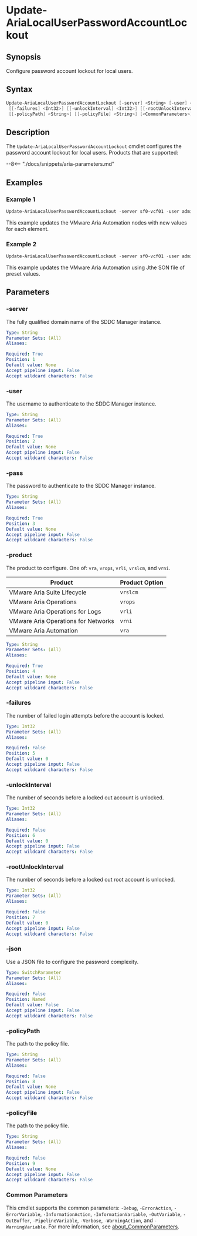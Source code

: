 # Update-AriaLocalUserPasswordAccountLockout

## Synopsis

Configure password account lockout for local users.

## Syntax

```powershell
Update-AriaLocalUserPasswordAccountLockout [-server] <String> [-user] <String> [-pass] <String> [-product] <String>
 [[-failures] <Int32>] [[-unlockInterval] <Int32>] [[-rootUnlockInterval] <Int32>] [-json]
 [[-policyPath] <String>] [[-policyFile] <String>] [<CommonParameters>]
```

## Description

The `Update-AriaLocalUserPasswordAccountLockout` cmdlet configures the password account lockout for local users.
Products that are supported:

--8<-- "./docs/snippets/aria-parameters.md"

## Examples

### Example 1

```powershell
Update-AriaLocalUserPasswordAccountLockout -server sf0-vcf01 -user admin@local -pass VMware1!VMware1 -product vra -failures 5 -unlockInterval 900 -rootUnlockInterval 900
```

This example updates the VMware Aria Automation nodes with new values for each element.

### Example 2

```powershell
Update-AriaLocalUserPasswordAccountLockout -server sf0-vcf01 -user admin@local -pass VMware1!VMware1 -product vra -json -reportPath "F:\" -policyFile "passwordPolicyConfig.json"
```

This example updates the VMware Aria Automation using Jthe SON file of preset values.

## Parameters

### -server

The fully qualified domain name of the SDDC Manager instance.

```yaml
Type: String
Parameter Sets: (All)
Aliases:

Required: True
Position: 1
Default value: None
Accept pipeline input: False
Accept wildcard characters: False
```

### -user

The username to authenticate to the SDDC Manager instance.

```yaml
Type: String
Parameter Sets: (All)
Aliases:

Required: True
Position: 2
Default value: None
Accept pipeline input: False
Accept wildcard characters: False
```

### -pass

The password to authenticate to the SDDC Manager instance.

```yaml
Type: String
Parameter Sets: (All)
Aliases:

Required: True
Position: 3
Default value: None
Accept pipeline input: False
Accept wildcard characters: False
```

### -product

The product to configure. One of: `vra`, `vrops`, `vrli`, `vrslcm`, and `vrni`.

| Product                             | Product Option |
|-------------------------------------|----------------|
| VMware Aria Suite Lifecycle         | `vrslcm`       |
| VMware Aria Operations              | `vrops`        |
| VMware Aria Operations for Logs     | `vrli`         |
| VMware Aria Operations for Networks | `vrni`         |
| VMware Aria Automation              | `vra`          |

```yaml
Type: String
Parameter Sets: (All)
Aliases:

Required: True
Position: 4
Default value: None
Accept pipeline input: False
Accept wildcard characters: False
```

### -failures

The number of failed login attempts before the account is locked.

```yaml
Type: Int32
Parameter Sets: (All)
Aliases:

Required: False
Position: 5
Default value: 0
Accept pipeline input: False
Accept wildcard characters: False
```

### -unlockInterval

The number of seconds before a locked out account is unlocked.

```yaml
Type: Int32
Parameter Sets: (All)
Aliases:

Required: False
Position: 6
Default value: 0
Accept pipeline input: False
Accept wildcard characters: False
```

### -rootUnlockInterval

The number of seconds before a locked out root account is unlocked.

```yaml
Type: Int32
Parameter Sets: (All)
Aliases:

Required: False
Position: 7
Default value: 0
Accept pipeline input: False
Accept wildcard characters: False
```

### -json

Use a JSON file to configure the password complexity.

```yaml
Type: SwitchParameter
Parameter Sets: (All)
Aliases:

Required: False
Position: Named
Default value: False
Accept pipeline input: False
Accept wildcard characters: False
```

### -policyPath

The path to the policy file.

```yaml
Type: String
Parameter Sets: (All)
Aliases:

Required: False
Position: 8
Default value: None
Accept pipeline input: False
Accept wildcard characters: False
```

### -policyFile

The path to the policy file.

```yaml
Type: String
Parameter Sets: (All)
Aliases:

Required: False
Position: 9
Default value: None
Accept pipeline input: False
Accept wildcard characters: False
```

### Common Parameters

This cmdlet supports the common parameters: `-Debug`, `-ErrorAction`, `-ErrorVariable`, `-InformationAction`, `-InformationVariable`, `-OutVariable`, `-OutBuffer`, `-PipelineVariable`, `-Verbose`, `-WarningAction`, and `-WarningVariable`. For more information, see [about_CommonParameters](http://go.microsoft.com/fwlink/?LinkID=113216).
